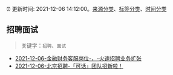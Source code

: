 :alarm_clock: 更新时间: 2021-12-06 14:12:00。[来源分类](../README.md)、[标签分类](../TAGS.md)、[时间分类](../TIMELINE.md)

## 招聘面试


> 关键字：`招聘`、`面试`



- [2021-12-06-金融财务客服岗位-，-火速招聘业务扩张](https://www.v2ex.com/t/820447) 
- [2021-12-06-北京招聘-「可话」团队招新啦！](https://www.v2ex.com/t/820443) 